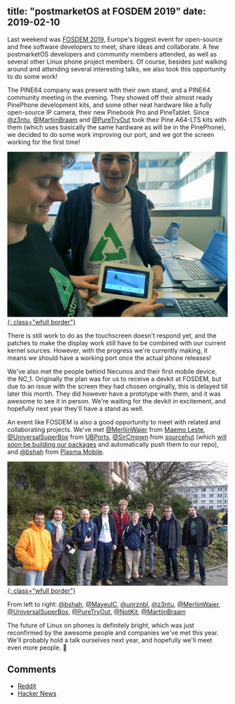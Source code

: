 title: "postmarketOS at FOSDEM 2019"
date: 2019-02-10
---

Last weekend was [FOSDEM 2019](https://fosdem.org/2019/), Europe's biggest event for open-source and free software developers to meet, share ideas and collaborate. A few postmarketOS developers and community members attended, as well as several other Linux phone project members. Of course, besides just walking around and attending several interesting talks, we also took this opportunity to do some work!

The PINE64 company was present with their own stand, and a PINE64 community meeting in the evening. They showed off their almost ready PinePhone development kits, and some other neat hardware like a fully open-source IP camera, their new Pinebook Pro and PineTablet. Since [@z3ntu](https://gitlab.com/z3ntu), [@MartijnBraam](https://gitlab.com/MartijnBraam) and [@PureTryOut](https://gitlab.com/PureTryOut) took their Pine A64-LTS kits with them (which uses basically the same hardware as will be in the PinePhone), we decided to do some work improving our port, and we got the screen working for the first time!

[![](/static/img/2019-02/fosdem-pmos-pine64.jpg){: class="wfull border"}](/static/img/2019-02/pmos-fosdem-pine64.jpg)

There is still work to do as the touchscreen doesn't respond yet, and the patches to make the display work still have to be combined with our current kernel sources. However, with the progress we're currently making, it means we should have a working port once the actual phone releases!

We've also met the people behind Necunos and their first mobile device, the NC_1. Originally the plan was for us to receive a devkit at FOSDEM, but due to an issue with the screen they had chosen originally, this is delayed till later this month. They did however have a prototype with them, and it was awesome to see it in person. We're waiting for the devkit in excitement, and hopefully next year they'll have a stand as well.

An event like FOSDEM is also a good opportunity to meet with related and collaborating projects. We've met [@MerlijnWajer](https://gitlab.com/MerlijnWajer) from [Maemo Leste](https://maemo-leste.github.io/), [@UniversalSuperBox](https://gitlab.com/UniversalSuperBox) from [UBPorts](https://ubports.com/), [@SirCmpwn](https://gitlab.com/SirCmpwn) from [sourcehut](https://sourcehut.org/) (which [will soon be building our packages](/blog/2019/01/16/600-days-of-postmarketOS/#new-srht-based-binary-repository) and automatically push them to our repo), and [@bshah](https://gitlab.com/bshah) from [Plasma Mobile](https://plasma-mobile.org).

[![](/static/img/2019-02/fosdem-community-thumb.jpg){: class="wfull border"}](/static/img/2019-02/fosdem-community.jpg)

From left to right:
[@bshah](https://gitlab.com/bshah),
[@MayeulC](https://gitlab.com/MayeulC),
[@unrznbl](https://gitlab.com/unrznbl),
[@z3ntu](https://gitlab.com/z3ntu),
[@MerlijnWajer](https://gitlab.com/MerlijnWajer),
[@UniversalSuperBox](https://gitlab.com/UniversalSuperBox),
[@PureTryOut](https://gitlab.com/PureTryOut),
[@NotKit](https://gitlab.com/NotKit),
[@MartijnBraam](https://gitlab.com/MartijnBraam)

The future of Linux on phones is definitely bright, which was just reconfirmed by the awesome people and companies we've met this year. We'll probably hold a talk ourselves next year, and hopefully we'll meet even more people. 🎉

## Comments

* [Reddit](https://old.reddit.com/r/postmarketOS/duplicates/ap6qob/postmarketos_at_fosdem_2019/)
* [Hacker News](https://news.ycombinator.com/item?id=19129192)
